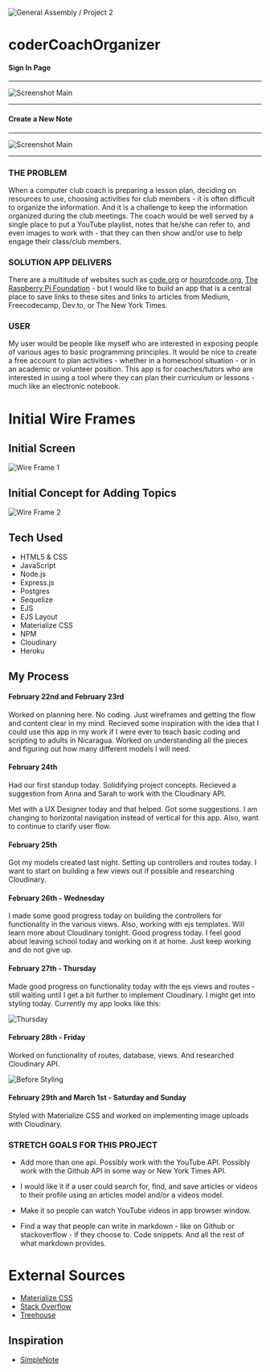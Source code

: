 ![General Assembly / Project 2](https://img.shields.io/badge/General%20Assembly-Project%202-blue)

# coderCoachOrganizer

#### Sign In Page
----------------------------------------------------
![Screenshot Main](/public/img/screenshot-main.png)

____________________________________________________________________________________________________

#### Create a New Note
------------------------------------------------

![Screenshot Main](/public/img/screenshot-main2.png)

--------------------------------------------------------

### THE PROBLEM

When a computer club coach  is preparing a lesson plan, deciding on resources to use, choosing activities for club members - it is often difficult to organize the information. And it is a challenge to keep the information organized during the club meetings. The coach would be well served by a single place to put a YouTube playlist, notes that he/she can refer to, and even images to work with - that they can then show and/or use to help engage their class/club members. 

### SOLUTION APP DELIVERS

There are a multitude of websites such as [code.org](https://code.org) or [hourofcode.org](https://www.hourofcode.com), [The Raspberry Pi Foundation](https://www.raspberrypi.org/) - but I would like to build an app that is a central place to save links to these sites and links to articles from Medium, Freecodecamp, Dev.to, or The New York Times. 


### USER

My user would be people like myself who are interested in exposing people of various ages to basic programming principles. It would be nice to create a free account to plan activities - whether in a homeschool situation - or in an academic or volunteer position. This app is for coaches/tutors who are interested in using a tool where they can plan their curriculum or lessons - much like an electronic notebook.

# Initial Wire Frames

## Initial Screen

![Wire Frame 1](/public/img/wireframe1.jpg)

## Initial Concept for Adding Topics

![Wire Frame 2](/public/img/wireframe2.jpg)

## Tech Used

* HTML5 & CSS
* JavaScript
* Node.js
* Express.js
* Postgres
* Sequelize
* EJS
* EJS Layout
* Materialize CSS
* NPM
* Cloudinary
* Heroku

## My Process

#### February 22nd and February 23rd

Worked on planning here. No coding. Just wireframes and getting the flow and content clear in my mind. Recieved some inspiration with the idea that I could use this app in my work if I were ever to teach basic coding and scripting to adults in Nicaragua. Worked on understanding all the pieces and figuring out how many different models I will need.


#### February 24th

Had our first standup today. Solidifying project concepts. Recieved a suggestion from Anna and Sarah to work with the Cloudinary API.

Met with a UX Designer today and that helped. Got some suggestions. I am changing to horizontal navigation instead of vertical for this app. Also, want to continue to clarify user flow.

#### February 25th

Got my models created last night. Setting up controllers and routes today. I want to start on building a few views out if possible and researching Cloudinary.

#### February 26th - Wednesday

I made some good progress today on building the controllers for functionality in the various views. Also, working with ejs templates. Will learn more about Cloudinary tonight. Good progress today. I feel good about leaving school today and working on it at home. Just keep working and do not give up.

#### February 27th - Thursday

Made good progress on functionality today with the ejs views and routes - still waiting until I get a bit further to implement Cloudinary. I might get into styling today. Currently my app looks like this: 

![Thursday](/public/img/feb27th.png)

#### February 28th - Friday
Worked on functionality of routes, database, views. And researched Cloudinary API.

![Before Styling](/public/img/screenshot2.png)


#### February 29th and March 1st - Saturday and Sunday
Styled with Materialize CSS and worked on implementing image uploads with Cloudinary.


### STRETCH GOALS FOR THIS PROJECT

* Add more than one api. Possibly work with the YouTube API. Possibly work with the Github API in some way or New York Times API. 

* I would like it if a user could search for, find, and save articles or videos to their profile using an articles model and/or a videos model.

* Make it so people can watch YouTube videos in app browser window.

* Find a way that people can write in markdown - like on Github or stackoverflow - if they choose   to. Code snippets. And all the rest of what markdown provides.

# External Sources

* [Materialize CSS](https://materializecss.com/)
* [Stack Overflow](https://stackoverflow.com/)
* [Treehouse](https://www.teamtreehouse.com)

## Inspiration

* [SimpleNote](https://simplenote.com/)
